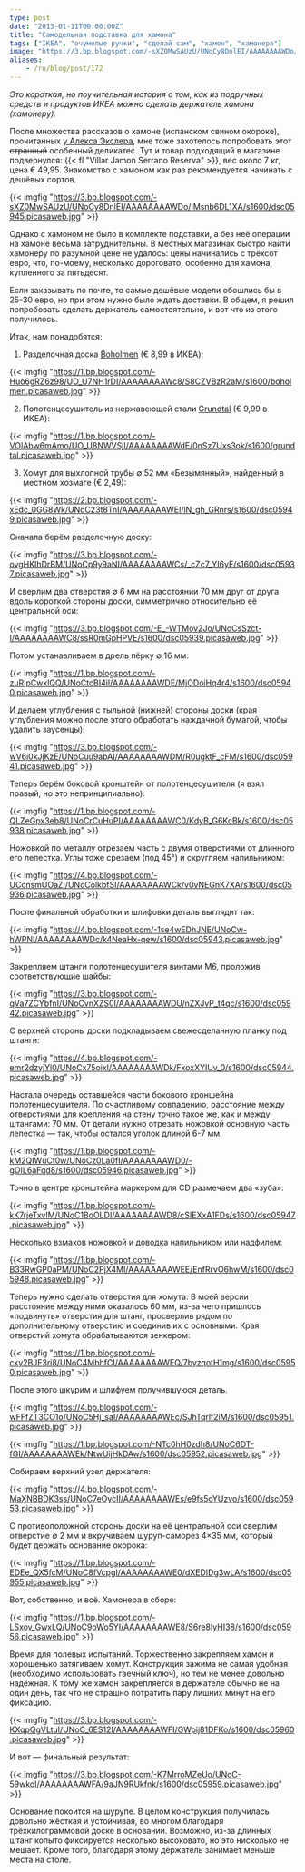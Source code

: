 ```yaml
---
type: post
date: "2013-01-11T00:00:00Z"
title: "Самодельная подставка для хамона"
tags: ["IKEA", "очумелые ручки", "сделай сам", "хамон", "хамонера"]
image: "https://3.bp.blogspot.com/-sXZ0MwSAUzU/UNoCy8DnlEI/AAAAAAAAWDo/IMsnb6DL1XA/s1600/dsc05945.picasaweb.jpg"
aliases:
    - /ru/blog/post/172
---
```


*Это короткая, но поучительная история о том, как из подручных средств и продуктов ИКЕА можно сделать держатель хамона (хамонеру).*

После множества рассказов о хамоне (испанском свином окороке), прочитанных [у Алекса Экслера](https://www.google.ru/search?q=хамон+site%3Aexler.ru), мне тоже захотелось попробовать этот ~~странный~~ особенный деликатес. Тут и товар подходящий в магазине подвернулся: {{< fl "Villar Jamon Serrano Reserva" >}}, вес около 7 кг, цена € 49,95. Знакомство с хамоном как раз рекомендуется начинать с дешёвых сортов.

{{< imgfig "https://3.bp.blogspot.com/-sXZ0MwSAUzU/UNoCy8DnlEI/AAAAAAAAWDo/IMsnb6DL1XA/s1600/dsc05945.picasaweb.jpg" >}}

<!--more-->

Однако с хамоном не было в комплекте подставки, а без неё операции на хамоне весьма затруднительны. В местных магазинах быстро найти хамонеру по разумной цене не удалось: цены начинались с трёхсот евро, что, по-моему, несколько дороговато, особенно для хамона, купленного за пятьдесят.

Если заказывать по почте, то самые дешёвые модели обошлись бы в 25-30 евро, но при этом нужно было ждать доставки. В общем, я решил попробовать сделать держатель самостоятельно, и вот что из этого получилось.

Итак, нам понадобятся:

1. Разделочная доска [Boholmen](http://www.ikea.com/nl/nl/catalog/products/90115544/) (€ 8,99 в ИКЕА):

{{< imgfig "https://1.bp.blogspot.com/-Huo6gRZ6z98/UO_U7NH1rDI/AAAAAAAAWc8/S8CZVBzR2aM/s1600/boholmen.picasaweb.jpg" >}}

2. Полотенцесушитель из нержавеющей стали [Grundtal](http://www.ikea.com/nl/nl/catalog/products/80047895/) (€ 9,99 в ИКЕА):

{{< imgfig "https://1.bp.blogspot.com/-VOIAbw6mAmo/UO_U8NWVSjI/AAAAAAAAWdE/0nSz7Uxs3ok/s1600/grundtal.picasaweb.jpg" >}}

3. Хомут для выхлопной трубы ∅ 52 мм «Безымянный», найденный в местном хозмаге (€ 2,49):

{{< imgfig "https://2.bp.blogspot.com/-xEdc_0GG8Wk/UNoC23t8TnI/AAAAAAAAWEI/lN_gh_GRnrs/s1600/dsc05949.picasaweb.jpg" >}}

Сначала берём разделочную доску:

{{< imgfig "https://3.bp.blogspot.com/-ovgHKIhDrBM/UNoCp9y9aNI/AAAAAAAAWCs/_cZc7_YI6yE/s1600/dsc05937.picasaweb.jpg" >}}

И сверлим два отверстия ∅ 6 мм на расстоянии 70 мм друг от друга вдоль короткой стороны доски, симметрично относительно её центральной оси:

{{< imgfig "https://3.bp.blogspot.com/-E_-WTMov2Jo/UNoCsSzct-I/AAAAAAAAWC8/ssR0mGpHPVE/s1600/dsc05939.picasaweb.jpg" >}}

Потом устанавливаем в дрель пёрку ∅ 16 мм:

{{< imgfig "https://1.bp.blogspot.com/-zuRIpCwxlQQ/UNoCtcBI4iI/AAAAAAAAWDE/MjODoiHq4r4/s1600/dsc05940.picasaweb.jpg" >}}

И делаем углубления с тыльной (нижней) стороны доски (края углубления можно после этого обработать наждачной бумагой, чтобы удалить заусенцы):

{{< imgfig "https://3.bp.blogspot.com/-wV6i0kJjKzE/UNoCuu9abAI/AAAAAAAAWDM/R0ugktF_cFM/s1600/dsc05941.picasaweb.jpg" >}}

Теперь берём боковой кронштейн от полотенцесушителя (я взял правый, но это непринципиально):

{{< imgfig "https://1.bp.blogspot.com/-QLZeGpx3eb8/UNoCrCuHuPI/AAAAAAAAWC0/KdyB_G6KcBk/s1600/dsc05938.picasaweb.jpg" >}}

Ножовкой по металлу отрезаем часть с двумя отверстиями от длинного его лепестка. Углы тоже срезаем (под 45°) и скругляем напильником:

{{< imgfig "https://4.bp.blogspot.com/-UCcnsmUOaZI/UNoColkbfSI/AAAAAAAAWCk/v0vNEGnK7XA/s1600/dsc05936.picasaweb.jpg" >}}

После финальной обработки и шлифовки деталь выглядит так:

{{< imgfig "https://4.bp.blogspot.com/-1se4wEDhJNE/UNoCw-hWPNI/AAAAAAAAWDc/k4NeaHx-qew/s1600/dsc05943.picasaweb.jpg" >}}

Закрепляем штанги полотенцесушителя винтами М6, проложив соответствующие шайбы:

{{< imgfig "https://3.bp.blogspot.com/-qVa7ZCYbfnI/UNoCvnXZS0I/AAAAAAAAWDU/nZXJvP_t4qc/s1600/dsc05942.picasaweb.jpg" >}}

С верхней стороны доски подкладываем свежесделанную планку под штанги:

{{< imgfig "https://4.bp.blogspot.com/-emr2dzyjYl0/UNoCx75oixI/AAAAAAAAWDk/FxoxXYIUv_0/s1600/dsc05944.picasaweb.jpg" >}}

Настала очередь оставшейся части бокового кроншейна полотенцесушителя. По счастливому совпадению, расстояние между отверстиями для крепления на стену точно такое же, как и между штангами: 70 мм. От детали нужно отрезать ножовкой основную часть лепестка — так, чтобы остался уголок длиной 6-7 мм.

{{< imgfig "https://1.bp.blogspot.com/-kM2QIWuCt0w/UNoCz0La0fI/AAAAAAAAWD0/-gOIL6aFqd8/s1600/dsc05946.picasaweb.jpg" >}}

Точно в центре кронштейна маркером для CD размечаем два «зуба»:

{{< imgfig "https://1.bp.blogspot.com/-kK7rjeTxvlM/UNoC1BoOLDI/AAAAAAAAWD8/cSIEXxA1FDs/s1600/dsc05947.picasaweb.jpg" >}}

Несколько взмахов ножовкой и доводка напильником или надфилем:

{{< imgfig "https://1.bp.blogspot.com/-B33RwGP0aPM/UNoC2PjX4MI/AAAAAAAAWEE/EnfRrvO6hwM/s1600/dsc05948.picasaweb.jpg" >}}

Теперь нужно сделать отверстия для хомута. В моей версии расстояние между ними оказалось 60 мм, из-за чего пришлось «подвинуть» отверстия для штанг, просверлив рядом по дополнительному отверстию и соединив их с основными. Края отверстий хомута обрабатываются зенкером:

{{< imgfig "https://1.bp.blogspot.com/-cky2BJF3ri8/UNoC4MbhfCI/AAAAAAAAWEQ/7byzqotH1mg/s1600/dsc05950.picasaweb.jpg" >}}

После этого шкурим и шлифуем получившуюся деталь.

{{< imgfig "https://4.bp.blogspot.com/-wFFfZT3CO1o/UNoC5Hj_saI/AAAAAAAAWEc/SJhTqrlf2iM/s1600/dsc05951.picasaweb.jpg" >}}

{{< imgfig "https://1.bp.blogspot.com/-NTc0hH0zdh8/UNoC6DT-fGI/AAAAAAAAWEk/NtwUijHkDAw/s1600/dsc05952.picasaweb.jpg" >}}

Собираем верхний узел держателя:

{{< imgfig "https://4.bp.blogspot.com/-MaXNBBDK3ss/UNoC7eOycII/AAAAAAAAWEs/e9fs5oYUzvo/s1600/dsc05953.picasaweb.jpg" >}}

С противоположной стороны доски на её центральной оси сверлим отверстие ∅ 2 мм и вкручиваем шуруп-саморез 4×35 мм, который будет держать основание окорока:

{{< imgfig "https://1.bp.blogspot.com/-EDEe_QX5fcM/UNoC8fVcpgI/AAAAAAAAWE0/dXEDIDg3wLA/s1600/dsc05955.picasaweb.jpg" >}}

Вот, собственно, и всё. Хамонера в сборе:

{{< imgfig "https://1.bp.blogspot.com/-LSxov_GwxLQ/UNoC9oWo5YI/AAAAAAAAWE8/S6re8IyHI38/s1600/dsc05956.picasaweb.jpg" >}}

Время для полевых испытаний. Торжественно закрепляем хамон и хорошенько затягиваем хомут. Конструкция зажима не самая удобная (необходимо использовать гаечный ключ), но тем не менее довольно надёжная. К тому же хамон закрепляется в держателе обычно не на один день, так что не страшно потратить пару лишних минут на его фиксацию.

{{< imgfig "https://3.bp.blogspot.com/-KXqpQgVLtuI/UNoC_6ES12I/AAAAAAAAWFI/GWpij81DFKo/s1600/dsc05960.picasaweb.jpg" >}}

И вот — финальный результат:

{{< imgfig "https://3.bp.blogspot.com/-K7MrroMZeUo/UNoC-59wkoI/AAAAAAAAWFA/9aJN9RUkfnk/s1600/dsc05959.picasaweb.jpg" >}}

Основание покоится на шурупе. В целом конструкция получилась довольно жёсткая и устойчивая, во многом благодаря трёхкилограммовой доске в основании. Возможно, из-за длинных штанг копыто фиксируется несколько высоковато, но это нисколько не мешает. Кроме того, благодаря этому держатель занимает меньше места на столе.
